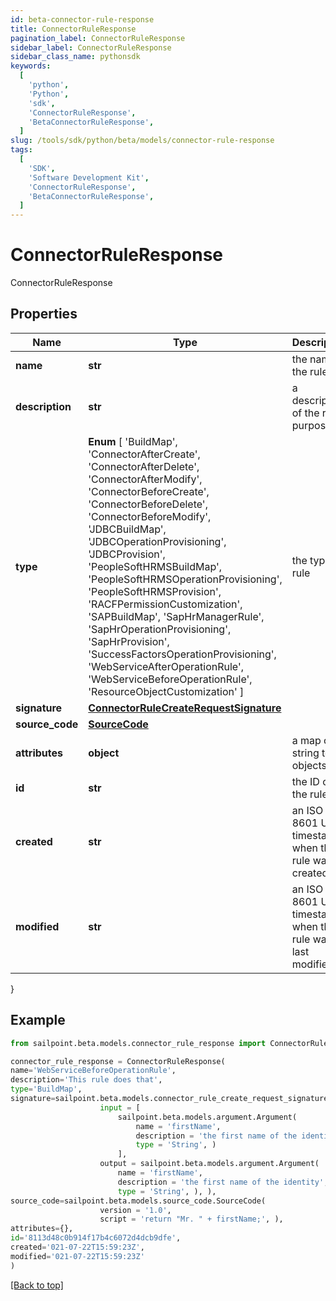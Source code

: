 ```yaml
---
id: beta-connector-rule-response
title: ConnectorRuleResponse
pagination_label: ConnectorRuleResponse
sidebar_label: ConnectorRuleResponse
sidebar_class_name: pythonsdk
keywords:
  [
    'python',
    'Python',
    'sdk',
    'ConnectorRuleResponse',
    'BetaConnectorRuleResponse',
  ]
slug: /tools/sdk/python/beta/models/connector-rule-response
tags:
  [
    'SDK',
    'Software Development Kit',
    'ConnectorRuleResponse',
    'BetaConnectorRuleResponse',
  ]
---
```


# ConnectorRuleResponse

ConnectorRuleResponse

## Properties

| Name | Type | Description | Notes |
| --- | --- | --- | --- |
| **name** | **str** | the name of the rule | [required] |
| **description** | **str** | a description of the rule's purpose | [optional] |
| **type** | **Enum** [ 'BuildMap', 'ConnectorAfterCreate', 'ConnectorAfterDelete', 'ConnectorAfterModify', 'ConnectorBeforeCreate', 'ConnectorBeforeDelete', 'ConnectorBeforeModify', 'JDBCBuildMap', 'JDBCOperationProvisioning', 'JDBCProvision', 'PeopleSoftHRMSBuildMap', 'PeopleSoftHRMSOperationProvisioning', 'PeopleSoftHRMSProvision', 'RACFPermissionCustomization', 'SAPBuildMap', 'SapHrManagerRule', 'SapHrOperationProvisioning', 'SapHrProvision', 'SuccessFactorsOperationProvisioning', 'WebServiceAfterOperationRule', 'WebServiceBeforeOperationRule', 'ResourceObjectCustomization' ] | the type of rule | [required] |
| **signature** | [**ConnectorRuleCreateRequestSignature**](connector-rule-create-request-signature) |  | [optional] |
| **source_code** | [**SourceCode**](source-code) |  | [required] |
| **attributes** | **object** | a map of string to objects | [optional] |
| **id** | **str** | the ID of the rule | [required] |
| **created** | **str** | an ISO 8601 UTC timestamp when this rule was created | [required] |
| **modified** | **str** | an ISO 8601 UTC timestamp when this rule was last modified | [optional] |

}

## Example

```python
from sailpoint.beta.models.connector_rule_response import ConnectorRuleResponse

connector_rule_response = ConnectorRuleResponse(
name='WebServiceBeforeOperationRule',
description='This rule does that',
type='BuildMap',
signature=sailpoint.beta.models.connector_rule_create_request_signature.ConnectorRuleCreateRequest_signature(
                    input = [
                        sailpoint.beta.models.argument.Argument(
                            name = 'firstName',
                            description = 'the first name of the identity',
                            type = 'String', )
                        ],
                    output = sailpoint.beta.models.argument.Argument(
                        name = 'firstName',
                        description = 'the first name of the identity',
                        type = 'String', ), ),
source_code=sailpoint.beta.models.source_code.SourceCode(
                    version = '1.0',
                    script = 'return "Mr. " + firstName;', ),
attributes={},
id='8113d48c0b914f17b4c6072d4dcb9dfe',
created='021-07-22T15:59:23Z',
modified='021-07-22T15:59:23Z'
)

```

[[Back to top]](#)
